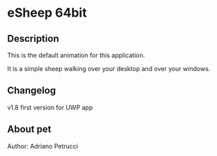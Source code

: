 # eSheep 64bit

## Description
This is the default animation for this application.

It is a simple sheep walking over your desktop and over your windows.

## Changelog
v1.8 first version for UWP app

## About pet
Author: Adriano Petrucci
